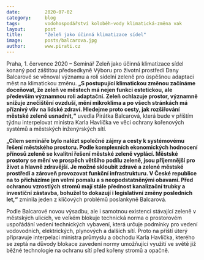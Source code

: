 ```yaml
---
date:         2020-07-02
category:     blog
tags:         vodohospodářství koloběh-vody klimatická-změna vak 
layout:       post
title:        "Zeleň jako účinná klimatizace sídel"
image:        posts/balcarova.jpg
author:       www.pirati.cz 
---  
```



Praha, 1. července 2020 – Seminář Zeleň jako účinná klimatizace sídel konaný pod záštitou předsedkyně Výboru pro životní prostředí Dany Balcarové se věnoval významu a roli sídelní zeleně pro úspěšnou adaptaci měst na klimatickou změnu. **„S postupující klimatickou změnou začínáme doceňovat, že zeleň ve městech má nejen funkci estetickou, ale především významnou roli adaptační. Zeleň ochlazuje prostor, významně snižuje znečištění ovzduší, mění mikroklima a po všech stránkách má příznivý vliv na lidské zdraví. Hledejme proto cesty, jak rozšiřování městské zeleně usnadnit,“** uvedla Pirátka Balcarová, která bude v příštím týdnu interpelovat ministra Karla Havlíčka ve věci ochrany kořenových systémů a městských inženýrských sítí.

**„Cílem semináře bylo nalézt společné zájmy a cesty k systémovému řešení městského prostoru. Podle komplexních ekonomických hodnocení přínosů zeleně se kvalitní řešení městské zeleně vyplácí. Městské prostory se mění ve prospěch většího podílu zeleně, jsou příjemnější pro život a hlavně zdravější. Je možné skloubit zdravé a zelené městské prostředí a zároveň provozovat funkční infrastrukturu. V České republice na to přicházíme jen velmi pomalu a s neopodstatněnými obavami. Před ochranou vzrostlých stromů mají stále přednost kanalizační trubky a investiční zástavba, bohužel to dokazují i legislativní změny posledních let,“** zmínila jeden z klíčových problémů poslankyně Balcarová.

Podle Balcarové novou výsadbu, ale i samotnou existenci stávající zeleně v městských ulicích, ve velkém blokuje technická norma o prostorovém uspořádání vedení technických vybavení, která určuje podmínky pro vedení vodovodních, elektrických, plynových a dalších sítí. Proto na příští úterý připravuje interpelaci ministra průmyslu a obchodu Karla Havlíčka, kterého se zeptá na důvody blokace zavedení normy umožňující využití ve světě již běžné technologie na ochranu sítí před kořeny stromů a opačně.
